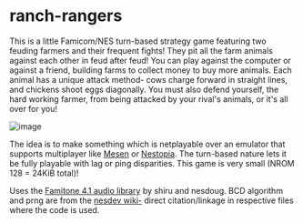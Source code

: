 # ranch-rangers
This is a little Famicom/NES turn-based strategy game featuring two feuding farmers and their frequent fights! They pit all the farm animals against each other in feud after feud! You can play against the computer or against a friend, building farms to collect money to buy more animals. Each animal has a unique attack method- cows charge forward in straight lines, and chickens shoot eggs diagonally. You must also defend yourself, the hard working farmer, from being attacked by your rival's animals, or it's all over for you!

![image](https://i.imgur.com/TabRO8c.png)

The idea is to make something which is netplayable over an emulator that supports multiplayer like [Mesen](https://www.mesen.ca/) or [Nestopia](http://nestopia.sourceforge.net/). The turn-based nature lets it be fully playable with lag or ping disparities. This game is very small (NROM 128 = 24KiB total)!

Uses the [Famitone 4.1 audio library](https://github.com/nesdoug/famitone4.1) by shiru and nesdoug. BCD algorithm and prng are from the [nesdev wiki-](http://wiki.nesdev.com/w/index.php/Nesdev_Wiki) direct citation/linkage in respective files where the code is used.
